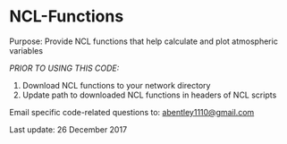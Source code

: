 # NCL-Functions

Purpose: Provide NCL functions that help calculate and plot atmospheric variables

*PRIOR TO USING THIS CODE:*
1) Download NCL functions to your network directory
2) Update path to downloaded NCL functions in headers of NCL scripts

Email specific code-related questions to: abentley1110@gmail.com

Last update: 26 December 2017
